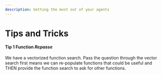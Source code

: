 ```yaml
---
description: Getting the most out of your agents
---
```


# Tips and Tricks

#### Tip 1 Function _Repasse_

We have a vectorized function search. Pass the question through the vector search first means we can re-populate functions that could be useful and THEN provide the function search to ask for other functions.&#x20;

